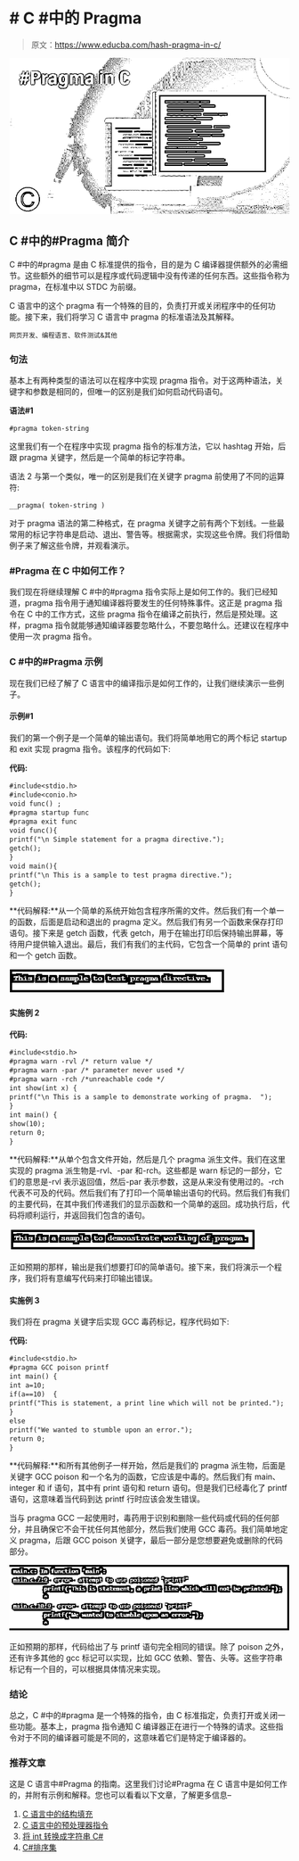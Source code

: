 # # C #中的 Pragma

> 原文：<https://www.educba.com/hash-pragma-in-c/>

![#Pragma in C](img/788abf4a5bbcd3a7220a653f60eac87e.png)



## C #中的#Pragma 简介

C #中的#pragma 是由 C 标准提供的指令，目的是为 C 编译器提供额外的必需细节。这些额外的细节可以是程序或代码逻辑中没有传递的任何东西。这些指令称为 pragma，在标准中以 STDC 为前缀。

C 语言中的这个 pragma 有一个特殊的目的，负责打开或关闭程序中的任何功能。接下来，我们将学习 C 语言中 pragma 的标准语法及其解释。

<small>网页开发、编程语言、软件测试&其他</small>

### 句法

基本上有两种类型的语法可以在程序中实现 pragma 指令。对于这两种语法，关键字和参数是相同的，但唯一的区别是我们如何启动代码语句。

**语法#1**

```
#pragma token-string
```

这里我们有一个在程序中实现 pragma 指令的标准方法，它以 hashtag 开始，后跟 pragma 关键字，然后是一个简单的标记字符串。

语法 2 与第一个类似，唯一的区别是我们在关键字 pragma 前使用了不同的运算符:

```
__pragma( token-string )
```

对于 pragma 语法的第二种格式，在 pragma 关键字之前有两个下划线。一些最常用的标记字符串是启动、退出、警告等。根据需求，实现这些令牌。我们将借助例子来了解这些令牌，并观看演示。

### #Pragma 在 C 中如何工作？

我们现在将继续理解 C #中的#pragma 指令实际上是如何工作的。我们已经知道，pragma 指令用于通知编译器将要发生的任何特殊事件。这正是 pragma 指令在 C 中的工作方式，这些 pragma 指令在编译之前执行，然后是预处理。这样，pragma 指令就能够通知编译器要忽略什么，不要忽略什么。还建议在程序中使用一次 pragma 指令。

### C #中的#Pragma 示例

现在我们已经了解了 C 语言中的编译指示是如何工作的，让我们继续演示一些例子。

#### 示例#1

我们的第一个例子是一个简单的输出语句。我们将简单地用它的两个标记 startup 和 exit 实现 pragma 指令。该程序的代码如下:

**代码:**

```
#include<stdio.h>
#include<conio.h>
void func() ;
#pragma startup func
#pragma exit func
void func(){
printf("\n Simple statement for a pragma directive.");
getch();
}
void main(){
printf("\n This is a sample to test pragma directive.");
getch();
}
```

**代码解释:**从一个简单的系统开始包含程序所需的文件。然后我们有一个单一的函数，后面是启动和退出的 pragma 定义。然后我们有另一个函数来保存打印语句。接下来是 getch 函数，代表 getch，用于在输出打印后保持输出屏幕，等待用户提供输入退出。最后，我们有我们的主代码，它包含一个简单的 print 语句和一个 getch 函数。

![#pragma in C output 1](img/4b48470f8048379a71905f1bc8b7ef32.png)



#### 实施例 2

**代码:**

```
#include<stdio.h>
#pragma warn -rvl /* return value */
#pragma warn -par /* parameter never used */
#pragma warn -rch /*unreachable code */
int show(int x) {
printf("\n This is a sample to demonstrate working of pragma.  ");
}
int main() {
show(10);
return 0;
}
```

**代码解释:**从单个包含文件开始，然后是几个 pragma 派生文件。我们在这里实现的 pragma 派生物是-rvl、-par 和-rch。这些都是 warn 标记的一部分，它们的意思是-rvl 表示返回值，然后-par 表示参数，这是从来没有使用过的。-rch 代表不可及的代码。然后我们有了打印一个简单输出语句的代码。然后我们有我们的主要代码，在其中我们传递我们的显示函数和一个简单的返回。成功执行后，代码将顺利运行，并返回我们包含的语句。

![#pragma in C output 2](img/09139598f381d42ae2b0ccc4eba41e09.png)



正如预期的那样，输出是我们想要打印的简单语句。接下来，我们将演示一个程序，我们将有意编写代码来打印输出错误。

#### 实施例 3

我们将在 pragma 关键字后实现 GCC 毒药标记，程序代码如下:

**代码:**

```
#include<stdio.h>
#pragma GCC poison printf
int main() {
int a=10;
if(a==10)  {
printf("This is statement, a print line which will not be printed.");
}
else
printf("We wanted to stumble upon an error.");
return 0;
}
```

**代码解释:**和所有其他例子一样开始，然后是我们的 pragma 派生物，后面是关键字 GCC poison 和一个名为的函数，它应该是中毒的。然后我们有 main、integer 和 if 语句，其中有 print 语句和 return 语句。但是我们已经毒化了 printf 语句，这意味着当代码到达 printf 行时应该会发生错误。

当与 pragma GCC 一起使用时，毒药用于识别和删除一些代码或代码的任何部分，并且确保它不会干扰任何其他部分，然后我们使用 GCC 毒药。我们简单地定义 pragma，后跟 GCC poison 关键字，最后一部分是您想要避免或删除的代码部分。

![output 3](img/4556ad07e45c9a46777f752d66b77bb0.png)



正如预期的那样，代码给出了与 printf 语句完全相同的错误。除了 poison 之外，还有许多其他的 gcc 标记可以实现，比如 GCC 依赖、警告、头等。这些字符串标记有一个目的，可以根据具体情况来实现。

### 结论

总之，C #中的#pragma 是一个特殊的指令，由 C 标准指定，负责打开或关闭一些功能。基本上，pragma 指令通知 C 编译器正在进行一个特殊的请求。这些指令对于不同的编译器可能是不同的，这意味着它们是特定于编译器的。

### 推荐文章

这是 C 语言中#Pragma 的指南。这里我们讨论#Pragma 在 C 语言中是如何工作的，并附有示例和解释。您也可以看看以下文章，了解更多信息–

1.  [C 语言中的结构填充](https://www.educba.com/structure-padding-in-c/)
2.  [C 语言中的预处理器指令](https://www.educba.com/preprocessor-directives-in-c/)
3.  [将 int 转换成字符串 C#](https://www.educba.com/convert-int-to-string-c-sharp/)
4.  [C#排序集](https://www.educba.com/c-sharp-sortedset/)





